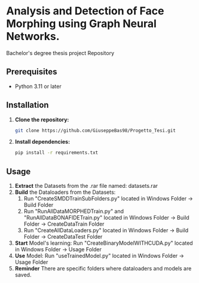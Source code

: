 # Analysis and Detection of Face Morphing using Graph Neural Networks.
Bachelor's degree thesis project Repository

## Prerequisites

- Python 3.11 or later
## Installation

1. **Clone the repository:**
    ```bash
    git clone https://github.com/GiuseppeBas98/Progetto_Tesi.git
    ```

2. **Install dependencies:**
    ```bash
    pip install -r requirements.txt
    ```

## Usage

1. **Extract** the Datasets from the .rar file named: datasets.rar
2. **Build** the Dataloaders from the Datasets:
   1. Run "CreateSMDDTrainSubFolders.py" located in Windows Folder -> Build Folder
   2. Run "RunAllDataMORPHEDTrain.py" and "RunAllDataBONAFIDETrain.py" located in Windows Folder -> Build Folder -> CreateDataTrain Folder
   3. Run "CreateAllDataLoaders.py" located in Windows Folder -> Build Folder -> CreateDataTest Folder
3. **Start** Model's learning: Run "CreateBinaryModelWITHCUDA.py" located in Windows Folder -> Usage Folder
4. **Use** Model: Run "useTrainedModel.py" located in Windows Folder -> Usage Folder
5. **Reminder** There are specific folders where dataloaders and models are saved. 






